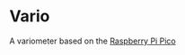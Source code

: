# Vario

A variometer based on the [Raspberry Pi Pico](https://www.raspberrypi.com/documentation/microcontrollers/raspberry-pi-pico.html)
